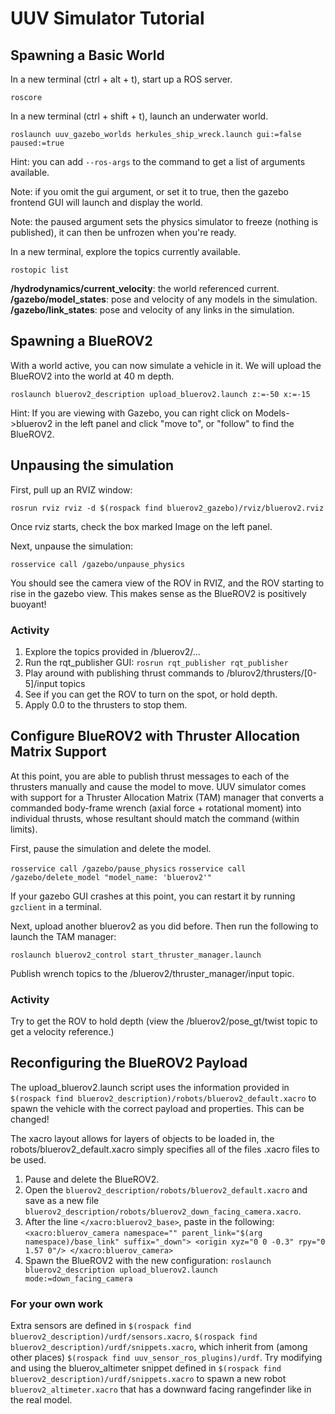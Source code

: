 # UUV Simulator Tutorial #

## Spawning a Basic World ##

In a new terminal (ctrl + alt + t), start up a ROS server.

`roscore`

In a new terminal (ctrl + shift + t), launch an underwater world.

`roslaunch uuv_gazebo_worlds herkules_ship_wreck.launch gui:=false paused:=true`

Hint: you can add `--ros-args` to the command to get a list of arguments available.

Note: if you omit the gui argument, or set it to true, then the gazebo frontend GUI will launch and display the world.

Note: the paused argument sets the physics simulator to freeze (nothing is published), it can then be unfrozen when you're ready.

In a new terminal, explore the topics currently available.

`rostopic list`

**/hydrodynamics/current_velocity**: the world referenced current.
**/gazebo/model_states**: pose and velocity of any models in the simulation.
**/gazebo/link_states**: pose and velocity of any links in the simulation.

## Spawning a BlueROV2 ##

With a world active, you can now simulate a vehicle in it. We will upload the BlueROV2 into the world at 40 m depth.

`roslaunch bluerov2_description upload_bluerov2.launch z:=-50 x:=-15`

Hint: If you are viewing with Gazebo, you can right click on Models->bluerov2 in the left panel and click "move to", or "follow" to find the BlueROV2.

## Unpausing the simulation ##

First, pull up an RVIZ window:

`rosrun rviz rviz -d $(rospack find bluerov2_gazebo)/rviz/bluerov2.rviz`

Once rviz starts, check the box marked Image on the left panel.

Next, unpause the simulation:

`rosservice call /gazebo/unpause_physics`

You should see the camera view of the ROV in RVIZ, and the ROV starting to rise in the gazebo view. This makes sense as the BlueROV2 is positively buoyant!

### Activity ###

1. Explore the topics provided in /bluerov2/...
2. Run the rqt_publisher GUI: `rosrun rqt_publisher rqt_publisher`
3. Play around with publishing thrust commands to /blurov2/thrusters/[0-5]/input topics
4. See if you can get the ROV to turn on the spot, or hold depth.
5. Apply 0.0 to the thrusters to stop them.


## Configure BlueROV2 with Thruster Allocation Matrix Support ##

At this point, you are able to publish thrust messages to each of the thrusters manually and cause the model to move. UUV simulator comes with support for a Thruster Allocation Matrix (TAM) manager that converts a commanded body-frame wrench (axial force + rotational moment) into individual thrusts, whose resultant should match the command (within limits).

First, pause the simulation and delete the model.

`rosservice call /gazebo/pause_physics`
`rosservice call /gazebo/delete_model "model_name: 'bluerov2'"`

If your gazebo GUI crashes at this point, you can restart it by running `gzclient` in a terminal.

Next, upload another bluerov2 as you did before. Then run the following to launch the TAM manager:

`roslaunch bluerov2_control start_thruster_manager.launch`

Publish wrench topics to the /bluerov2/thruster_manager/input topic.

### Activity ###

Try to get the ROV to hold depth (view the /bluerov2/pose_gt/twist topic to get a velocity reference.)

## Reconfiguring the BlueROV2 Payload ##

The upload_bluerov2.launch script uses the information provided in `$(rospack find bluerov2_description)/robots/bluerov2_default.xacro` to spawn the vehicle with the correct payload and properties. This can be changed!

The xacro layout allows for layers of objects to be loaded in, the robots/bluerov2_default.xacro simply specifies all of the files .xacro files to be used. 

1. Pause and delete the BlueROV2.
2. Open the `bluerov2_description/robots/bluerov2_default.xacro` and save as a new file `bluerov2_description/robots/bluerov2_down_facing_camera.xacro`.
3. After the line `</xacro:bluerov2_base>`, paste in the following:
	`<xacro:bluerov_camera namespace="" parent_link="$(arg namespace)/base_link" suffix="_down">
    <origin xyz="0 0 -0.3" rpy="0 1.57 0"/>
  </xacro:bluerov_camera>`
4. Spawn the BlueROV2 with the new configuration:
`roslaunch bluerov2_description upload_bluerov2.launch mode:=down_facing_camera`

### For your own work ###

Extra sensors are defined in `$(rospack find bluerov2_description)/urdf/sensors.xacro`, `$(rospack find bluerov2_description)/urdf/snippets.xacro`, which inherit from (among other places) `$(rospack find uuv_sensor_ros_plugins)/urdf`. Try modifying and using the bluerov_altimeter snippet defined in `$(rospack find bluerov2_description)/urdf/snippets.xacro` to spawn a new robot `bluerov2_altimeter.xacro` that has a downward facing rangefinder like in the real model.

